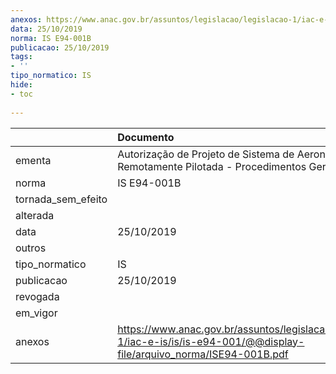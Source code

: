 ```yaml
---
anexos: https://www.anac.gov.br/assuntos/legislacao/legislacao-1/iac-e-is/is/is-e94-001/@@display-file/arquivo_norma/ISE94-001B.pdf
data: 25/10/2019
norma: IS E94-001B
publicacao: 25/10/2019
tags:
- ''
tipo_normatico: IS
hide: 
- toc 
 
---
```


|                    | Documento                                                                                                                   |
|:-------------------|:----------------------------------------------------------------------------------------------------------------------------|
| ementa             | Autorização de Projeto de Sistema de Aeronave Remotamente Pilotada - Procedimentos Gerais.                                  |
| norma              | IS E94-001B                                                                                                                 |
| tornada_sem_efeito |                                                                                                                             |
| alterada           |                                                                                                                             |
| data               | 25/10/2019                                                                                                                  |
| outros             |                                                                                                                             |
| tipo_normatico     | IS                                                                                                                          |
| publicacao         | 25/10/2019                                                                                                                  |
| revogada           |                                                                                                                             |
| em_vigor           |                                                                                                                             |
| anexos             | https://www.anac.gov.br/assuntos/legislacao/legislacao-1/iac-e-is/is/is-e94-001/@@display-file/arquivo_norma/ISE94-001B.pdf |